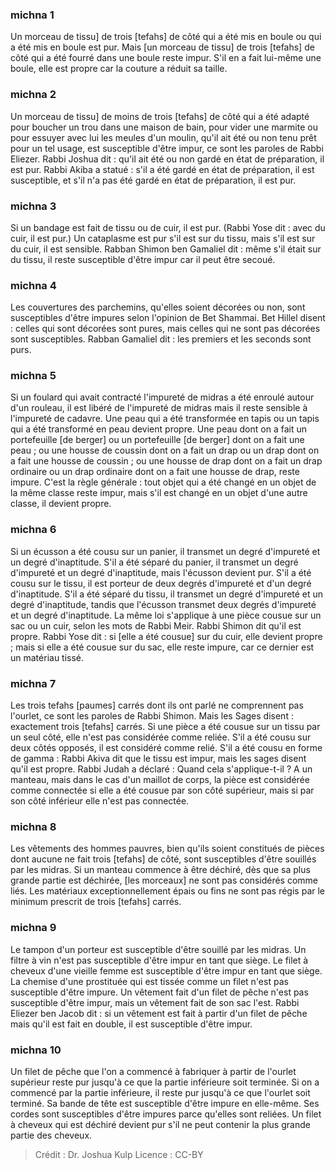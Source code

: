 
### michna 1
Un morceau de tissu] de trois [tefahs] de côté qui a été mis en boule ou qui a été mis en boule est pur. Mais [un morceau de tissu] de trois [tefahs] de côté qui a été fourré dans une boule reste impur. S'il en a fait lui-même une boule, elle est propre car la couture a réduit sa taille.

### michna 2
Un morceau de tissu] de moins de trois [tefahs] de côté qui a été adapté pour boucher un trou dans une maison de bain, pour vider une marmite ou pour essuyer avec lui les meules d'un moulin, qu'il ait été ou non tenu prêt pour un tel usage, est susceptible d'être impur, ce sont les paroles de Rabbi Eliezer. Rabbi Joshua dit : qu'il ait été ou non gardé en état de préparation, il est pur. Rabbi Akiba a statué : s'il a été gardé en état de préparation, il est susceptible, et s'il n'a pas été gardé en état de préparation, il est pur.

### michna 3
Si un bandage est fait de tissu ou de cuir, il est pur. (Rabbi Yose dit : avec du cuir, il est pur.) Un cataplasme est pur s'il est sur du tissu, mais s'il est sur du cuir, il est sensible. Rabban Shimon ben Gamaliel dit : même s'il était sur du tissu, il reste susceptible d'être impur car il peut être secoué.

### michna 4
Les couvertures des parchemins, qu'elles soient décorées ou non, sont susceptibles d'être impures selon l'opinion de Bet Shammai. Bet Hillel disent : celles qui sont décorées sont pures, mais celles qui ne sont pas décorées sont susceptibles. Rabban Gamaliel dit : les premiers et les seconds sont purs.

### michna 5
Si un foulard qui avait contracté l'impureté de midras a été enroulé autour d'un rouleau, il est libéré de l'impureté de midras mais il reste sensible à l'impureté de cadavre. Une peau qui a été transformée en tapis ou un tapis qui a été transformé en peau devient propre. Une peau dont on a fait un portefeuille [de berger] ou un portefeuille [de berger] dont on a fait une peau ; ou une housse de coussin dont on a fait un drap ou un drap dont on a fait une housse de coussin ; ou une housse de drap dont on a fait un drap ordinaire ou un drap ordinaire dont on a fait une housse de drap, reste impure. C'est la règle générale : tout objet qui a été changé en un objet de la même classe reste impur, mais s'il est changé en un objet d'une autre classe, il devient propre.

### michna 6
Si un écusson a été cousu sur un panier, il transmet un degré d'impureté et un degré d'inaptitude. S'il a été séparé du panier, il transmet un degré d'impureté et un degré d'inaptitude, mais l'écusson devient pur. S'il a été cousu sur le tissu, il est porteur de deux degrés d'impureté et d'un degré d'inaptitude. S'il a été séparé du tissu, il transmet un degré d'impureté et un degré d'inaptitude, tandis que l'écusson transmet deux degrés d'impureté et un degré d'inaptitude. La même loi s'applique à une pièce cousue sur un sac ou un cuir, selon les mots de Rabbi Meir. Rabbi Shimon dit qu'il est propre. Rabbi Yose dit : si [elle a été cousue] sur du cuir, elle devient propre ; mais si elle a été cousue sur du sac, elle reste impure, car ce dernier est un matériau tissé.

### michna 7
Les trois tefahs [paumes] carrés dont ils ont parlé ne comprennent pas l'ourlet, ce sont les paroles de Rabbi Shimon. Mais les Sages disent : exactement trois [tefahs] carrés. Si une pièce a été cousue sur un tissu par un seul côté, elle n'est pas considérée comme reliée. S'il a été cousu sur deux côtés opposés, il est considéré comme relié. S'il a été cousu en forme de gamma : Rabbi Akiva dit que le tissu est impur, mais les sages disent qu'il est propre. Rabbi Judah a déclaré : Quand cela s'applique-t-il ? A un manteau, mais dans le cas d'un maillot de corps, la pièce est considérée comme connectée si elle a été cousue par son côté supérieur, mais si par son côté inférieur elle n'est pas connectée.

### michna 8
Les vêtements des hommes pauvres, bien qu'ils soient constitués de pièces dont aucune ne fait trois [tefahs] de côté, sont susceptibles d'être souillés par les midras. Si un manteau commence à être déchiré, dès que sa plus grande partie est déchirée, [les morceaux] ne sont pas considérés comme liés. Les matériaux exceptionnellement épais ou fins ne sont pas régis par le minimum prescrit de trois [tefahs] carrés.

### michna 9
Le tampon d'un porteur est susceptible d'être souillé par les midras. Un filtre à vin n'est pas susceptible d'être impur en tant que siège. Le filet à cheveux d'une vieille femme est susceptible d'être impur en tant que siège. La chemise d'une prostituée qui est tissée comme un filet n'est pas susceptible d'être impure. Un vêtement fait d'un filet de pêche n'est pas susceptible d'être impur, mais un vêtement fait de son sac l'est. Rabbi Eliezer ben Jacob dit : si un vêtement est fait à partir d'un filet de pêche mais qu'il est fait en double, il est susceptible d'être impur.

### michna 10
Un filet de pêche que l'on a commencé à fabriquer à partir de l'ourlet supérieur reste pur jusqu'à ce que la partie inférieure soit terminée. Si on a commencé par la partie inférieure, il reste pur jusqu'à ce que l'ourlet soit terminé. Sa bande de tête est susceptible d'être impure en elle-même. Ses cordes sont susceptibles d'être impures parce qu'elles sont reliées. Un filet à cheveux qui est déchiré devient pur s'il ne peut contenir la plus grande partie des cheveux.

>Crédit : Dr. Joshua Kulp
>Licence : CC-BY
